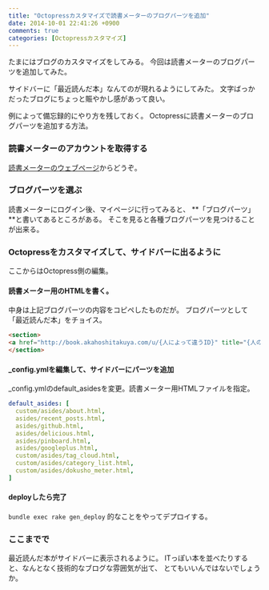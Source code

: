 ```yaml
---
title: "Octopressカスタマイズで読書メーターのブログパーツを追加"
date: 2014-10-01 22:41:26 +0900
comments: true
categories: [Octopressカスタマイズ]
---
```


たまにはブログのカスタマイズをしてみる。
今回は読書メーターのブログパーツを追加してみた。

サイドバーに「最近読んだ本」なんてのが現れるようにしてみた。
文字ばっかだったブログにちょっと賑やかし感があって良い。

例によって備忘録的にやり方を残しておく。
Octopressに読書メーターのブログパーツを追加する方法。

### 読書メーターのアカウントを取得する

[読書メーターのウェブページ](http://book.akahoshitakuya.com/)からどうぞ。

### ブログパーツを選ぶ

読書メーターにログイン後、マイページに行ってみると、
**「ブログパーツ」**と書いてあるところがある。
そこを見ると各種ブログパーツを見つけることが出来る。

### Octopressをカスタマイズして、サイドバーに出るように

ここからはOctopress側の編集。

#### 読書メーター用のHTMLを書く。

中身は上記ブログパーツの内容をコピペしたものだが。
ブログパーツとして「最近読んだ本」をチョイス。

```html
<section>
<a href="http://book.akahoshitakuya.com/u/{人によって違うID}" title="{人の名前}の最近読んだ本"><img src="http://img.bookmeter.com/bp_image/640/509/{人によって違うID}.jpg" border="0" alt="{人の名前}の最近読んだ本"></a>
</section>
```

#### _config.ymlを編集して、サイドバーにパーツを追加

_config.ymlのdefault_asidesを変更。読書メーター用HTMLファイルを指定。

```yaml
default_asides: [
  custom/asides/about.html,
  asides/recent_posts.html,
  asides/github.html,
  asides/delicious.html,
  asides/pinboard.html,
  asides/googleplus.html,
  custom/asides/tag_cloud.html,
  custom/asides/category_list.html,
  custom/asides/dokusho_meter.html,
]
```

#### deployしたら完了

`bundle exec rake gen_deploy` 的なことをやってデプロイする。

### ここまでで

最近読んだ本がサイドバーに表示されるように。
ITっぽい本を並べたりすると、なんとなく技術的なブログな雰囲気が出て、
とてもいいんではないでしょうか。
